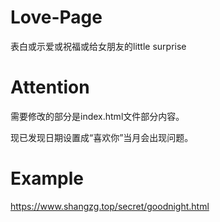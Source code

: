 # Love-Page
表白或示爱或祝福或给女朋友的little surprise

# Attention

需要修改的部分是index.html文件部分内容。

现已发现日期设置成“喜欢你”当月会出现问题。

# Example
https://www.shangzg.top/secret/goodnight.html

